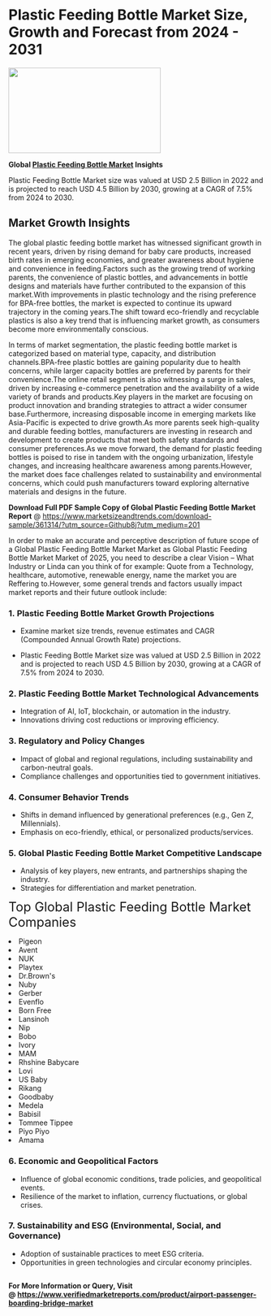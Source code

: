 <H1>Plastic Feeding Bottle Market Size, Growth and Forecast from 2024 - 2031</H1><img class="aligncenter size-medium wp-image-584254" src="https://thirdeyenews.in/wp-content/uploads/2024/09/Global-Market-Research-300x168.jpeg" alt="" width="300" height="168" /><p><strong>Global&nbsp;<a href="https://www.marketsizeandtrends.com/download-sample/361314/?utm_source=Github8j?utm_medium=201">Plastic Feeding Bottle Market</a> Insights</strong></p><p>Plastic Feeding Bottle Market size was valued at USD 2.5 Billion in 2022 and is projected to reach USD 4.5 Billion by 2030, growing at a CAGR of 7.5% from 2024 to 2030.</p><p><h2>Market Growth Insights</h2> <p>The global plastic feeding bottle market has witnessed significant growth in recent years, driven by rising demand for baby care products, increased birth rates in emerging economies, and greater awareness about hygiene and convenience in feeding.Factors such as the growing trend of working parents, the convenience of plastic bottles, and advancements in bottle designs and materials have further contributed to the expansion of this market.With improvements in plastic technology and the rising preference for BPA-free bottles, the market is expected to continue its upward trajectory in the coming years.The shift toward eco-friendly and recyclable plastics is also a key trend that is influencing market growth, as consumers become more environmentally conscious.</p> <p>In terms of market segmentation, the plastic feeding bottle market is categorized based on material type, capacity, and distribution channels.BPA-free plastic bottles are gaining popularity due to health concerns, while larger capacity bottles are preferred by parents for their convenience.The online retail segment is also witnessing a surge in sales, driven by increasing e-commerce penetration and the availability of a wide variety of brands and products.Key players in the market are focusing on product innovation and branding strategies to attract a wider consumer base.Furthermore, increasing disposable income in emerging markets like Asia-Pacific is expected to drive growth.As more parents seek high-quality and durable feeding bottles, manufacturers are investing in research and development to create products that meet both safety standards and consumer preferences.As we move forward, the demand for plastic feeding bottles is poised to rise in tandem with the ongoing urbanization, lifestyle changes, and increasing healthcare awareness among parents.However, the market does face challenges related to sustainability and environmental concerns, which could push manufacturers toward exploring alternative materials and designs in the future.<p><span class=""><strong>Download Full PDF Sample Copy of Global Plastic Feeding Bottle Market Report</strong> @ <a href="https://www.marketsizeandtrends.com/download-sample/361314/?utm_source=Github8j?utm_medium=201" target="_blank">https://www.marketsizeandtrends.com/download-sample/361314/?utm_source=Github8j?utm_medium=201</a></span></p><p>In order to make an accurate and perceptive description of future scope of a Global&nbsp;Plastic Feeding Bottle Market Market as Global&nbsp;Plastic Feeding Bottle Market Market of 2025, you need to describe a clear Vision &ndash; What Industry or Linda can you think of for example: Quote from a Technology, healthcare, automotive, renewable energy, name the market you are Reffering to.However, some general trends and factors usually impact market reports and their future outlook include:</p><h3>1.&nbsp;<strong>Plastic Feeding Bottle Market Growth Projections</strong></h3><ul><li>Examine market size trends, revenue estimates and CAGR (Compounded Annual Growth Rate) projections.</li><li><p>Plastic Feeding Bottle Market size was valued at USD 2.5 Billion in 2022 and is projected to reach USD 4.5 Billion by 2030, growing at a CAGR of 7.5% from 2024 to 2030.</p></li></ul><h3>2.&nbsp;<strong>Plastic Feeding Bottle Market Technological Advancements</strong></h3><ul><li>Integration of AI, IoT, blockchain, or automation in the industry.</li><li>Innovations driving cost reductions or improving efficiency.</li></ul><h3>3.&nbsp;<strong>Regulatory and Policy Changes</strong></h3><ul><li>Impact of global and regional regulations, including sustainability and carbon-neutral goals.</li><li>Compliance challenges and opportunities tied to government initiatives.</li></ul><h3>4.&nbsp;<strong>Consumer Behavior Trends</strong></h3><ul><li>Shifts in demand influenced by generational preferences (e.g., Gen Z, Millennials).</li><li>Emphasis on eco-friendly, ethical, or personalized products/services.</li></ul><h3>5.&nbsp;<strong>Global Plastic Feeding Bottle Market Competitive Landscape</strong></h3><ul><li>Analysis of key players, new entrants, and partnerships shaping the industry.</li><li>Strategies for differentiation and market penetration.</li></ul><p data-pm-slice="1 1 []"><span style="color: inherit; font-family: inherit; font-size: 25px;">Top Global Plastic Feeding Bottle Market Companies</span></p><div class="" data-test-id=""><p><li>Pigeon</li><li> Avent</li><li> NUK</li><li> Playtex</li><li> Dr.Brown's</li><li> Nuby</li><li> Gerber</li><li> Evenflo</li><li> Born Free</li><li> Lansinoh</li><li> Nip</li><li> Bobo</li><li> Ivory</li><li> MAM</li><li> Rhshine Babycare</li><li> Lovi</li><li> US Baby</li><li> Rikang</li><li> Goodbaby</li><li> Medela</li><li> Babisil</li><li> Tommee Tippee</li><li> Piyo Piyo</li><li> Amama</li></p></div><h3>6.&nbsp;<strong>Economic and Geopolitical Factors</strong></h3><ul><li>Influence of global economic conditions, trade policies, and geopolitical events.</li><li>Resilience of the market to inflation, currency fluctuations, or global crises.</li></ul><h3>7.&nbsp;<strong>Sustainability and ESG (Environmental, Social, and Governance)</strong></h3><ul><li>Adoption of sustainable practices to meet ESG criteria.</li><li>Opportunities in green technologies and circular economy principles.</li></ul><h2><strong style="font-size: 14px;">For More Information or Query, Visit @&nbsp;</strong><a style="background-color: #ffffff; font-size: 14px;" href="https://www.marketsizeandtrends.com/report/plastic-feeding-bottle-market/" target="_blank">https://www.verifiedmarketreports.com/product/airport-passenger-boarding-bridge-market</a></h2>